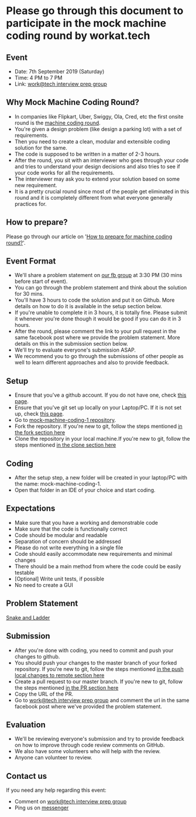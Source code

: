 # Please go through this document to participate in the mock machine coding round by workat.tech

## Event
- Date: 7th September 2019 (Saturday)
- Time: 4 PM to 7 PM
- Link: <a href="https://www.facebook.com/groups/2380270958746431" target="_blank">work@tech interview prep group</a>

## Why Mock Machine Coding Round?
- In companies like Flipkart, Uber, Swiggy, Ola, Cred, etc the first onsite round is the <a href="https://workat.tech/machine-coding/article/what-is-a-machine-coding-round-omfn1w54ojlg" target="_blank">machine coding round</a>.
- You're given a design problem (like design a parking lot) with a set of requirements.
- Then you need to create a clean, modular and extensible coding solution for the same.
- The code is supposed to be written in a matter of 2-3 hours.
- After the round, you sit with an interviewer who goes through your code and tries to understand your design decisions and also tries to see if your code works for all the requirements.
- The interviewer may ask you to extend your solution based on some new requirement.
- It is a pretty crucial round since most of the people get eliminated in this round and it is completely different from what everyone generally practices for.

## How to prepare?
Please go through our article on '<a href="https://workat.tech/machine-coding/article/how-to-prepare-for-machine-coding-round-naf2ih7a9e5l" target="_blank">How to prepare for machine coding round?</a>'.

## Event Format
- We'll share a problem statement on <a href="https://www.facebook.com/groups/2380270958746431" target="_blank">our fb group</a> at 3:30 PM (30 mins before start of event).
- You can go through the problem statement and think about the solution for 30 mins.
- You'll have 3 hours to code the solution and put it on Github. More details on how to do it is available in the setup section below.
- If you're unable to complete it in 3 hours, it is totally fine. Please submit it whenever you're done though it would be good if you can do it in 3 hours.
- After the round, please comment the link to your pull request in the same facebook post where we provide the problem statement. More details on this in the submission section below.
- We'll try to evaluate everyone's submission ASAP.
- We recommend you to go through the submissions of other people as well to learn different approaches and also to provide feedback.

## Setup
- Ensure that you've a github account. If you do not have one, check <a href="git#create-github-account" target="_blank">this page</a>.
- Ensure that you've git set up locally on your Laptop/PC. If it is not set up, check <a href="git#install-git-locally" target="_blank">this page</a>.
- Go to <a href="https://github.com/workattech/mock-machine-coding-1" target="_blank">mock-machine-coding-1 repository</a>.
- Fork the repository. If you're new to git, follow the steps mentioned <a href="git#fork" target="_blank">in the fork section here</a>
- Clone the repository in your local machine.If you're new to git, follow the steps mentioned <a href="git#clone" target="_blank">in the clone section here</a>

## Coding
- After the setup step, a new folder will be created in your laptop/PC with the name: mock-machine-coding-1.
- Open that folder in an IDE of your choice and start coding.

## Expectations
- Make sure that you have a working and demonstrable code
- Make sure that the code is functionally correct
- Code should be modular and readable
- Separation of concern should be addressed
- Please do not write everything in a single file
- Code should easily accommodate new requirements and minimal changes
- There should be a main method from where the code could be easily testable
- [Optional] Write unit tests, if possible
- No need to create a GUI

## Problem Statement
<a href="problem-statement" target="_blank">Snake and Ladder</a>

## Submission
- After you're done with coding, you need to commit and push your changes to github.
- You should push your changes to the master branch of your forked repository. If you're new to git, follow the steps mentioned <a href="git#push-local-changes-to-remote" target="_blank">in the push local changes to remote section here</a>
- Create a pull request to our master branch. If you're new to git, follow the steps mentioned <a href="git#pr" target="_blank">in the PR section here</a>
- Copy the URL of the PR.
- Go to <a href="https://www.facebook.com/groups/2380270958746431" target="_blank">work@tech interview prep group</a> and comment the url in the same facebook post where we've provided the problem statement.

## Evaluation
- We'll be reviewing everyone's submission and try to provide feedback on how to improve through code review comments on GitHub.
- We also have some volunteers who will help with the review.
- Anyone can volunteer to review.

## Contact us
If you need any help regarding this event:
- Comment on <a href="https://www.facebook.com/groups/2380270958746431/" target="_blank">work@tech interview prep group</a>
- Ping us on <a href="m.me/workattech" target="_blank">messenger</a>
